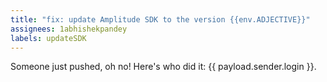 ```yaml
---
title: "fix: update Amplitude SDK to the version {{env.ADJECTIVE}}"
assignees: 1abhishekpandey
labels: updateSDK
---
```


Someone just pushed, oh no! Here's who did it: {{ payload.sender.login }}.
